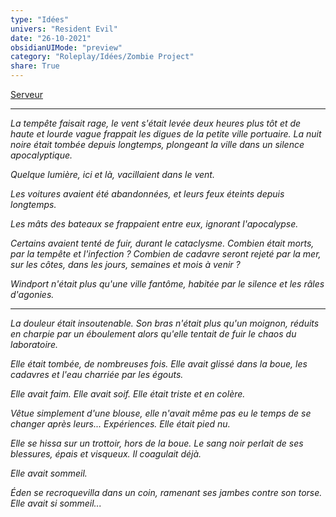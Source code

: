 ```yaml
---
type: "Idées"
univers: "Resident Evil"
date: "26-10-2021"
obsidianUIMode: "preview"
category: "Roleplay/Idées/Zombie Project"
share: True
---
```

[Serveur](https://discord.gg/qGKFutdY4R)

---
*La tempête faisait rage, le vent s'était levée deux heures plus tôt et de haute et lourde vague frappait les digues de la petite ville portuaire. 
La nuit noire était tombée depuis longtemps, plongeant la ville dans un silence apocalyptique.*

*Quelque lumière, ici et là, vacillaient dans le vent.*

*Les voitures avaient été abandonnées, et leurs feux éteints depuis longtemps.*

*Les mâts des bateaux se frappaient entre eux, ignorant l'apocalypse.* 

*Certains avaient tenté de fuir, durant le cataclysme. Combien était morts, par la tempête et l'infection ? Combien de cadavre seront rejeté par la mer, sur les côtes, dans les jours, semaines et mois à venir ?*

*Windport n'était plus qu'une ville fantôme, habitée par le silence et les râles d'agonies.*

---

*La douleur était insoutenable. Son bras n'était plus qu'un moignon, réduits en charpie par un éboulement alors qu'elle tentait de fuir le chaos du laboratoire.*

*Elle était tombée, de nombreuses fois. Elle avait glissé dans la boue, les cadavres et l'eau charriée par les égouts.*

*Elle avait faim.
Elle avait soif.
Elle était triste et en colère.*

*Vêtue simplement d'une blouse, elle n'avait même pas eu le temps de se changer après leurs... Expériences. 
Elle était pied nu.*

*Elle se hissa sur un trottoir, hors de la boue. 
Le sang noir perlait de ses blessures, épais et visqueux. Il coagulait déjà.*

*Elle avait sommeil.*

*Éden se recroquevilla dans un coin, ramenant ses jambes contre son torse. 
Elle avait si sommeil...*